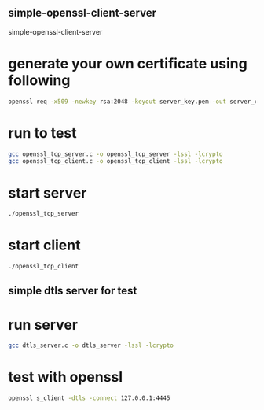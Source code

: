## simple-openssl-client-server
simple-openssl-client-server

# generate your own certificate using following 
```bash 
openssl req -x509 -newkey rsa:2048 -keyout server_key.pem -out server_cert.pem -days 365 -nodes
```
# run to test 
```bash
gcc openssl_tcp_server.c -o openssl_tcp_server -lssl -lcrypto
gcc openssl_tcp_client.c -o openssl_tcp_client -lssl -lcrypto
```
# start server 
```bash
./openssl_tcp_server
```
# start client
```bash
./openssl_tcp_client
```


## simple dtls server for test 
# run server 
```bash
gcc dtls_server.c -o dtls_server -lssl -lcrypto
```
# test with openssl 
```bash
openssl s_client -dtls -connect 127.0.0.1:4445 
```